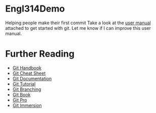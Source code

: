 # Engl314Demo
Helping people make their first commit
Take a look at the [user manual](./Git-UserManual.pdf) attached to get started with git.
Let me know if I can improve this user manual.

# Further Reading
- [Git Handbook](https://guides.github.com/introduction/git-handbook/)
- [Git Cheat Sheet](https://education.github.com/git-cheat-sheet-education.pdf)
- [Git Documentation](https://git-scm.com/doc)
- [Git Tutorial](https://www.atlassian.com/git/tutorials)
- [Git Branching](https://learngitbranching.js.org/)
- [Git Book](https://git-scm.com/book/en/v2)
- [Git Pro](https://git-scm.com/book/en/v2)
- [Git Immersion](http://gitimmersion.com/)